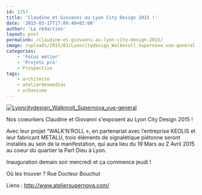 ```yaml
---
id: 1257
title: 'Claudine et Giovanni au Lyon City Design 2015 !'
date: '2015-03-17T17:09:40+02:00'
author: 'La rédaction'
layout: post
permalink: /claudine-et-giovanni-au-lyon-city-design-2015/
image: /uploads/2015/03/Lyoncitydesign_Walknroll_Supernova_vue-general.jpg
categories:
    - 'Focus métier'
    - 'Projets pro'
    - Prospective
tags:
    - architecte
    - atelierdesmedias
    - urbanisme
---
```


[![Lyoncitydesign_Walknroll_Supernova_vue-general](/uploads/2015/03/Lyoncitydesign_Walknroll_Supernova_vue-general-300x165.jpg)](/uploads/2015/03/Lyoncitydesign_Walknroll_Supernova_vue-general.jpg)

Nos coworkers Claudine et Giovanni s'exposent au Lyon City Design 2015 !

Avec leur projet “WALK’N’ROLL », en partenariat avec l’entreprise KEOLIS et leur fabricant METALU, trois éléments de signalétique piétonne seront installés au sein de la manifestation, qui aura lieu du 19 Mars au 2 Avril 2015 au coeur du quartier la Part Dieu à Lyon.

Inauguration demain soir mercredi et ça commence jeudi !

Où les trouver ? Rue Docteur Bouchut

Liens : <http://www.ateliersupernova.com/>